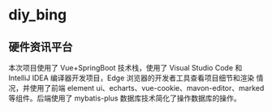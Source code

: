 # diy_bing
## 硬件资讯平台
本次项目使用了 Vue+SpringBoot 技术栈，使用了 Visual Studio Code 和 IntelliJ IDEA 编译器开发项目，Edge 浏览器的开发者工具查看项目细节和渲染 情况，并使用了前端 element ui、echarts、vue-cookie、mavon-editor、marked 等组件。后端使用了 mybatis-plus 数据库技术简化了操作数据库的操作。
